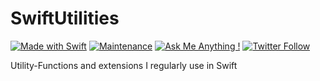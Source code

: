 # SwiftUtilities

[![Made with Swift](https://img.shields.io/badge/Made_with-Swift-fa7343.svg?logo=swift&style=popout)](https://www.apple.com/swift/) [![Maintenance](https://img.shields.io/badge/Maintained%3F-yes-brightgreen.svg)](https://github.com/matthiaszarzecki/TwitterTrends/graphs/commit-activity) [![Ask Me Anything !](https://img.shields.io/badge/Ask%20me-anything-1abc9c.svg)](http://www.matthiaszarzecki.com) [![Twitter Follow](https://img.shields.io/twitter/follow/matthias_code.svg?style=social&label=Follow)](https://twitter.com/matthias_code)

Utility-Functions and extensions I regularly use in Swift
